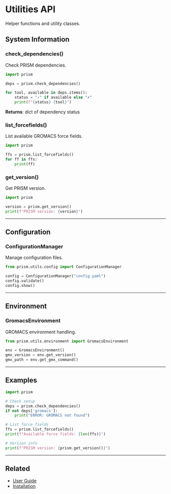 # Utilities API

Helper functions and utility classes.

## System Information

### check_dependencies()

Check PRISM dependencies.

```python
import prism

deps = prism.check_dependencies()

for tool, available in deps.items():
    status = "✓" if available else "✗"
    print(f"{status} {tool}")
```

**Returns**: dict of dependency status

### list_forcefields()

List available GROMACS force fields.

```python
import prism

ffs = prism.list_forcefields()
for ff in ffs:
    print(ff)
```

### get_version()

Get PRISM version.

```python
import prism

version = prism.get_version()
print(f"PRISM version: {version}")
```

---

## Configuration

### ConfigurationManager

Manage configuration files.

```python
from prism.utils.config import ConfigurationManager

config = ConfigurationManager("config.yaml")
config.validate()
config.show()
```

---

## Environment

### GromacsEnvironment

GROMACS environment handling.

```python
from prism.utils.environment import GromacsEnvironment

env = GromacsEnvironment()
gmx_version = env.get_version()
gmx_path = env.get_gmx_command()
```

---

## Examples

```python
import prism

# Check setup
deps = prism.check_dependencies()
if not deps['gromacs']:
    print("ERROR: GROMACS not found")

# List force fields
ffs = prism.list_forcefields()
print(f"Available force fields: {len(ffs)}")

# Version info
print(f"PRISM version: {prism.get_version()}")
```

---

## Related

- [User Guide](../user-guide/index.md)
- [Installation](../getting-started/installation.md)
